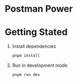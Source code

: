 # Postman Power

# Getting Stated

1. Install dependencies
   ```bash
   pnpm install
   ```
2. Run in development mode
   ```bash
   pnpm run dev
   ```
